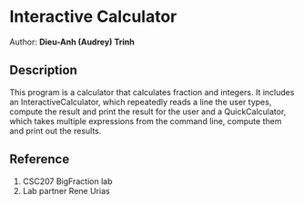 # Interactive Calculator

Author: **Dieu-Anh (Audrey) Trinh**

## Description
This program is a calculator that calculates fraction and integers. It includes an InteractiveCalculator, which repeatedly reads a line the user types, compute the result and print the result for the user and a QuickCalculator, which takes multiple expressions from the command line, compute them and print out the results.

## Reference
1. CSC207 BigFraction lab
2. Lab partner Rene Urias


